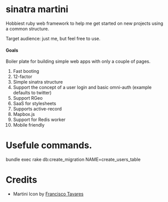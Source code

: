 # sinatra martini

Hobbiest ruby web framework to help me get started on new projects using a common structure.

Target audience: just me, but feel free to use.

#### Goals

Boiler plate for building simple web apps with only a couple of pages.

1. Fast booting
1. 12-factor
1. Simple sinatra structure
1. Support the concept of a user login and basic omni-auth (example defaults to twitter)
1. Support RGeo
1. SaaS for stylesheets
1. Supports active-record
1. Mapbox.js
1. Support for Redis worker
1. Mobile friendly

# Usefule commands.


bundle exec rake db:create_migration NAME=create_users_table


# Credits
- Martini Icon by [Francisco Tavares](https://thenounproject.com/term/martini/51460/)


